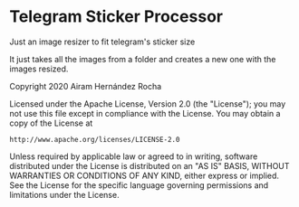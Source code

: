 # Telegram Sticker Processor
Just an image resizer to fit telegram's sticker size

It just takes all the images from a folder and creates a new one with the images resized. 




Copyright 2020 Airam Hernández Rocha

Licensed under the Apache License, Version 2.0 (the "License");
you may not use this file except in compliance with the License.
You may obtain a copy of the License at

    http://www.apache.org/licenses/LICENSE-2.0

Unless required by applicable law or agreed to in writing, software
distributed under the License is distributed on an "AS IS" BASIS,
WITHOUT WARRANTIES OR CONDITIONS OF ANY KIND, either express or implied.
See the License for the specific language governing permissions and
limitations under the License.
